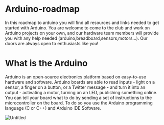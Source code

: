 # Arduino-roadmap
In this roadmap to arduino you will find all resources and links needed to get started with Arduino. You are welcome to come to the club and work on Arduino projects on your own, and our hardware team members will provide you with any help needed (arduino,breadboard,sensors,motors…). Our doors are always open to enthusiasts like you!

# What is the Arduino
Arduino is an open-source electronics platform based on easy-to-use hardware and software. Arduino boards are able to read inputs - light on a sensor, a finger on a button, or a Twitter message - and turn it into an output - activating a motor, turning on an LED, publishing something online. You can tell your board what to do by sending a set of instructions to the microcontroller on the board. To do so you use the Arduino programming language (C or C++) and Arduino IDE Software.









![Untitled](https://github.com/IEEE-UMBB/Arduino-roadmap/assets/86206955/3d7ba97d-48d9-48ac-ab3d-5180324f3472)
